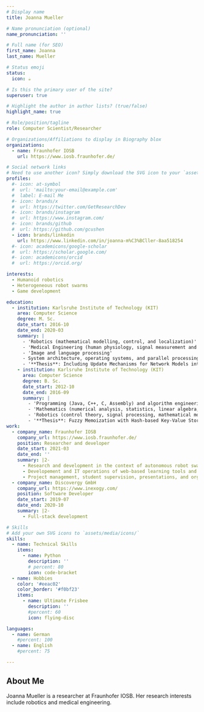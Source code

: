 ```yaml
---
# Display name
title: Joanna Mueller

# Name pronunciation (optional)
name_pronunciation: ''

# Full name (for SEO)
first_name: Joanna
last_name: Mueller

# Status emoji
status:
  icon: ☕️

# Is this the primary user of the site?
superuser: true

# Highlight the author in author lists? (true/false)
highlight_name: true

# Role/position/tagline
role: Computer Scientist/Researcher

# Organizations/Affiliations to display in Biography blox
organizations:
  - name: Fraunhofer IOSB
    url: https://www.iosb.fraunhofer.de/

# Social network links
# Need to use another icon? Simply download the SVG icon to your `assets/media/icons/` folder.
profiles:
  #- icon: at-symbol
  #  url: 'mailto:your-email@example.com'
  #  label: E-mail Me
  #- icon: brands/x
  #  url: https://twitter.com/GetResearchDev
  #- icon: brands/instagram
  #  url: https://www.instagram.com/
  #- icon: brands/github
  #  url: https://github.com/gcushen
  - icon: brands/linkedin
    url: https://www.linkedin.com/in/joanna-m%C3%BCller-8aa518254
  #- icon: academicons/google-scholar
  #  url: https://scholar.google.com/
  #- icon: academicons/orcid
  #  url: https://orcid.org/

interests:
  - Humanoid robotics
  - Heterogeneous robot swarms
  - Game development

education:
  - institution: Karlsruhe Institute of Technology (KIT)
    area: Computer Science
    degree: M. Sc.
    date_start: 2016-10
    date_end: 2020-03
    summary: |
      - 'Robotics (mathematical modelling, control, and localization)'
      - 'Medical Engineering (human physiology, signal measurement and processing)'
      - 'Image and language processing'
      - System architecture, operating systems, and parallel processing
      - '**Thesis**: Including Update Mechanisms for Network Models into State Estimation in Networked Control Systems'
    - institution: Karlsruhe Institute of Technology (KIT)
      area: Computer Science
      degree: B. Sc.
      date_start: 2012-10
      date_end: 2016-09
      summary: |
        - 'Programming (Java, C++, C, Assembly) and algorithm engineering'
        - 'Mathematics (numerical analysis, statistics, linear algebra, and calculus)'
        - 'Robotics (control theory, signal processing, mathematical modelling)'
        - '**Thesis**: Fuzzy Memoization with Hash-based Key-Value Stores'
work:
  - company_name: Fraunhofer IOSB
    company_url: https://www.iosb.fraunhofer.de/
    position: Researcher and developer
    date_start: 2021-03
    date_end: ''
    summary: |2-
      - Research and development in the context of autonomous robot swarms/teams
      - Developement and IT operations of web-based learning tools and related research
      - Project management, student supervision, presentations, and organization of exhibition stands
  - company_name: Discovergy GmbH
    company_url: https://www.inexogy.com/
    position: Software Developer
    date_start: 2019-07
    date_end: 2020-10
    summary: |2-
      - Full-stack development

# Skills
# Add your own SVG icons to `assets/media/icons/`
skills:
  - name: Technical Skills
    items:
      - name: Python
        description: ''
        # percent: 80
        icon: code-bracket
  - name: Hobbies
    color: '#eeac02'
    color_border: '#f0bf23'
    items:
      - name: Ultimate Frisbee
        description: ''
        #percent: 60
        icon: flying-disc

languages:
  - name: German
    #percent: 100
  - name: English
    #percent: 75

---
```


## About Me

Joanna Mueller is a researcher at Fraunhofer IOSB. Her research interests include robotics and medical engineering.
